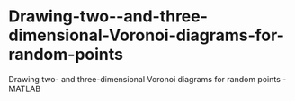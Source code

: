 # Drawing-two--and-three-dimensional-Voronoi-diagrams-for-random-points
Drawing two- and three-dimensional Voronoi diagrams for random points - MATLAB

